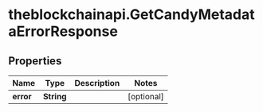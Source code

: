 # theblockchainapi.GetCandyMetadataErrorResponse

## Properties

Name | Type | Description | Notes
------------ | ------------- | ------------- | -------------
**error** | **String** |  | [optional] 


